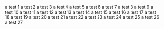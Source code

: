 a test 1
a test 2
a test 3
a test 4
a test 5
a test 6
a test 7
a test 8
a test 9
a test 10
a test 11
a test 12
a test 13
a test 14
a test 15
a test 16
a test 17
a test 18
a test 19
a test 20
a test 21
a test 22
a test 23
a test 24
a test 25
a test 26
a test 27
